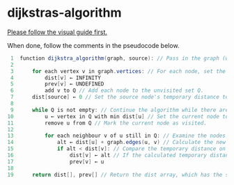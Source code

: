 # dijkstras-algorithm

[Please follow the visual guide first.](https://github.com/anthonymcglone2022/dijkstras-algorithm/blob/master/Dijkstra's%20algorithm.pdf)

When done, follow the comments in the pseudocode below.

```java
 1  function dijkstra_algorithm(graph, source): // Pass in the graph (with vertices and edges) and choose the source node.
 2      
 3      for each vertex v in graph.vertices: // For each node, set the temporary distance to infinity.
 4          dist[v] ← INFINITY
 5          prev[v] ← UNDEFINED
 6          add v to Q // Add each node to the unvisited set Q.
 7      dist[source] ← 0 // Set the source node's temporary distance to 0.
 8      
 9      while Q is not empty: // Continue the algorithm while there are unvisited nodes.
10          u ← vertex in Q with min dist[u] // Set the current node to the one with the minimum temporary distance in Q.
11          remove u from Q // Mark the current node as visited.
12          
13          for each neighbour v of u still in Q: // Examine the nodes directly attached to the current node.
14              alt ← dist[u] + graph.edges(u, v) // Calculate the new temporary distance.
15              if alt < dist[v]: // Compare the temporary distance on the neighbour with the calculated temporary distance.
16                  dist[v] ← alt // If the calculated temporary distance is lower, update the neighbour.
17                  prev[v] ← u
18
19      return dist[], prev[] // Return the dist array, which has the shortest paths.
```
